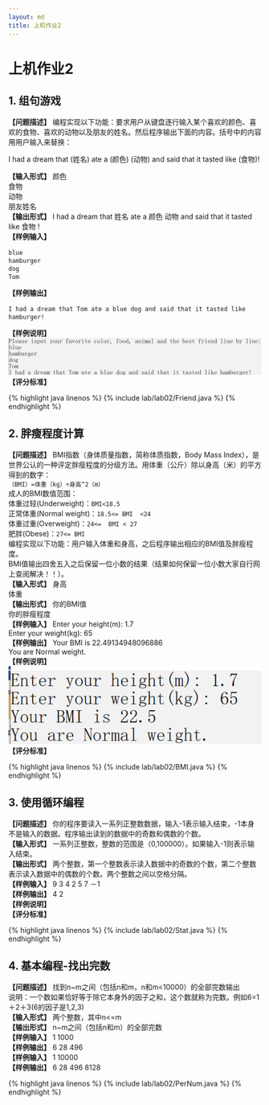 ```yaml
---
layout: md
title: 上机作业2
---
```


<h1>上机作业2</h1>

## 1. 组句游戏
**【问题描述】**
编程实现以下功能：要求用户从键盘逐行输入某个喜欢的颜色、喜欢的食物、喜欢的动物以及朋友的姓名。然后程序输出下面的内容。括号中的内容用用户输入来替换：  

I had a dream that (姓名) ate a (颜色) (动物) and said that it tasted like (食物)!

**【输入形式】**
颜色  
食物  
动物  
朋友姓名  
**【输出形式】**
I had a dream that 姓名  ate a 颜色  动物  and said that it tasted like  食物 !  
**【样例输入】**

```
blue  
hamburger  
dog  
Tom
```
  
**【样例输出】**

```
I had a dream that Tom ate a blue dog and said that it tasted like hamburger!
```

**【样例说明】**  
![lab2-1](lab2-1.png)  
**【评分标准】**

{% highlight java linenos %}
{% include lab/lab02/Friend.java %}
{% endhighlight %}

## 2. 胖瘦程度计算
**【问题描述】**
BMI指数（身体质量指数，简称体质指数，Body Mass Index），是世界公认的一种评定胖瘦程度的分级方法。用体重（公斤）除以身高（米）的平方得到的数字：  
`（BMI）=体重（kg）÷身高^2（m）`  
成人的BMI数值范围：  
体重过轻(Underweight)：`BMI<18.5`  
正常体重(Normal weight)：`18.5<= BMI  <24`  
体重过重(Overweight)：`24<=  BMI < 27`  
肥胖(Obese)：`27<= BMI`  
编程实现以下功能：用户输入体重和身高，之后程序输出相应的BMI值及胖瘦程度。  
BMI值输出四舍五入之后保留一位小数的结果（结果如何保留一位小数大家自行网上查阅解决！！）。  
**【输入形式】**
身高  
体重  
**【输出形式】**
你的BMI值  
你的胖瘦程度  
**【样例输入】**
Enter your height(m): 1.7  
Enter your weight(kg): 65  
**【样例输出】**
Your BMI is 22.49134948096886  
You are Normal weight.  
**【样例说明】**  
![lab2-2](lab2-2.png)  
**【评分标准】**

{% highlight java linenos %}
{% include lab/lab02/BMI.java %}
{% endhighlight %}

## 3. 使用循环编程
**【问题描述】**
你的程序要读入一系列正整数数据，输入-1表示输入结束，-1本身不是输入的数据。程序输出读到的数据中的奇数和偶数的个数。  
**【输入形式】**
一系列正整数，整数的范围是（0,100000）。如果输入-1则表示输入结束。  
**【输出形式】**
两个整数，第一个整数表示读入数据中的奇数的个数，第二个整数表示读入数据中的偶数的个数。两个整数之间以空格分隔。  
**【样例输入】**
9 3 4 2 5 7 －1  
**【样例输出】**
4 2  
**【样例说明】**  
**【评分标准】**

{% highlight java linenos %}
{% include lab/lab02/Stat.java %}
{% endhighlight %}

## 4. 基本编程-找出完数
**【问题描述】**
找到n~m之间（包括n和m，n和m<10000）的全部完数输出  
说明：一个数如果恰好等于除它本身外的因子之和，这个数就称为完数。例如6=1＋2＋3(6的因子是1,2,3)  
**【输入形式】**
两个整数，其中n<=m  
**【输出形式】**
n~m之间（包括n和m）的全部完数  
**【样例输入】**
1 1000  
**【样例输出】**
6 28 496   
**【样例输入】**
1 10000  
**【样例输出】**
6 28 496 8128 

{% highlight java linenos %}
{% include lab/lab02/PerNum.java %}
{% endhighlight %}